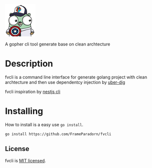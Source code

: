 <img src="https://raw.githubusercontent.com/FrameParadorn/fvcli/main/logo.png" width="100px"/>

A gopher cli tool generate base on clean archtecture

# Description

fvcli is a command line interface for generate golang project with clean
archtecture and then use dependentcy injection by
[uber-dig](https://github.com/uber-go/dig)

fvcli inspiration by [nestjs cli](https://docs.nestjs.com/cli/overview)

# Installing

How to install is a easy use `go install`.

```
go install https://github.com/FrameParadorn/fvcli
```

## License

fvcli is [MIT licensed](LICENSE).
